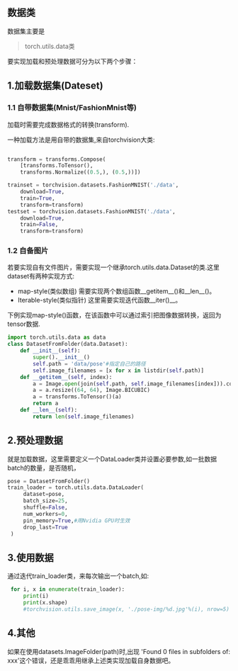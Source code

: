 ## 数据类

数据集主要是

>torch.utils.data类

要实现加载和预处理数据可分为以下两个步骤：

## 1.加载数据集(Dateset)

### 1.1 自带数据集(Mnist/FashionMnist等)
加载时需要完成数据格式的转换(transform).

一种加载方法是用自带的数据集,来自torchvision大类:
```py

transform = transforms.Compose(
    [transforms.ToTensor(),
    transforms.Normalize((0.5,), (0.5,))])

trainset = torchvision.datasets.FashionMNIST('./data',
    download=True,
    train=True,
    transform=transform)
testset = torchvision.datasets.FashionMNIST('./data',
    download=True,
    train=False,
    transform=transform)
```
### 1.2 自备图片
若要实现自有文件图片，需要实现一个继承torch.utils.data.Dataset的类.这里dataset有两种实现方式:
- map-style(类似数组)
需要实现两个数组函数__getitem__()和__len__()。
- Iterable-style(类似指针)
这里需要实现迭代函数__iter()__。

下例实现map-style()函数，在该函数中可以通过索引把图像数据转换，返回为tensor数据.

```py
import torch.utils.data as data
class DatasetFromFolder(data.Dataset):
    def __init__(self):
        super().__init__()
        self.path = 'data/pose'#指定自己的路径
        self.image_filenames = [x for x in listdir(self.path)]
    def __getitem__(self, index):
        a = Image.open(join(self.path, self.image_filenames[index])).convert('L')
        a = a.resize((64, 64), Image.BICUBIC)
        a = transforms.ToTensor()(a)
        return a
    def __len__(self):
        return len(self.image_filenames)
```

## 2.预处理数据

就是加载数据，这里需要定义一个DataLoader类并设置必要参数,如一批数据batch的数量，是否随机，

```py
pose = DatasetFromFolder()
train_loader = torch.utils.data.DataLoader(
     dataset=pose,
     batch_size=25,
     shuffle=False,
     num_workers=0,
     pin_memory=True,#用Nvidia GPU时生效
     drop_last=True
 )

```

## 3.使用数据

通过迭代train_loader类，来每次输出一个batch,如:
```py
 for i, x in enumerate(train_loader):
     print(i)
     print(x.shape)
     #torchvision.utils.save_image(x, './pose-img/%d.jpg'%(i), nrow=5)
```

## 4.其他
如果在使用datasets.ImageFolder(path)时,出现 'Found 0 files in subfolders of: xxx'这个错误，还是乖乖用继承上述类实现加载自身数据吧。

